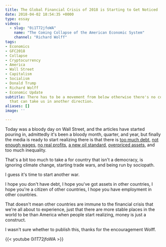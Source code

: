 ```yaml
---
title: The Global Financial Crisis of 2018 is Starting to Get Noticed
date: 2018-04-02 18:54:35 +0000
type: essay
videos:
  - slug: "0i1T72jfoWA"
    name: "The Coming Collapse of the American Economic System"
    channel: "Richard Wolff"
tags:
- Economics
- GFC2018
- Collapse
- Cryptocurrency
- America
- Wall Street
- Capitalism
- Socialism
- Donald Trump
- Richard Wolff
- Economic Update
subtitle: There has to be a movement from below otherwise there's no counter force
  that can take us in another direction.
aliases: []
image: ''

---
```

Today was a bloody day on Wall Street, and the articles have started pouring in, admittedly it's been a bloody month, quarter, and year, but finally the media is ready to start realizing there is that there is [too much debt](https://www.bloomberg.com/news/articles/2018-04-02/rising-rates-sounding-alarm-bells-for-debt-laden-u-s-consumers), [not enough wages](https://www.zerohedge.com/news/2018-04-02/i-cant-pay-my-bills-mcdonalds-employees-furious-company-renegs-wage-hikes), [no real profits](https://www.zerohedge.com/news/2018-04-02/grants-almost-daily-dear-mr-fantasy), [a new oil standard](http://www.globaltimes.cn/content/1095841.shtml), [overpriced assets](https://www.zerohedge.com/news/2018-04-02/stocks-suffer-worst-q2-start-great-depression), and too much inequality.

That's a bit too much to take a for country that isn't a democracy, is ignoring climate change, starting trade wars, and being run by sociopath.

I guess it's time to start another war.

I hope you don't have debt, I hope you've got assets in other countries, I hope you're a citizen of other countries, I hope you have employment in other countries.

That doesn't mean other countries are immune to the financial crisis that we're all about to experience, just that there are more stable places in the world to be than America when people start realizing, money is just a construct.

I wasn't sure whether to publish this, thanks for the encouragement Wolff.

{{< youtube 0i1T72jfoWA >}}
